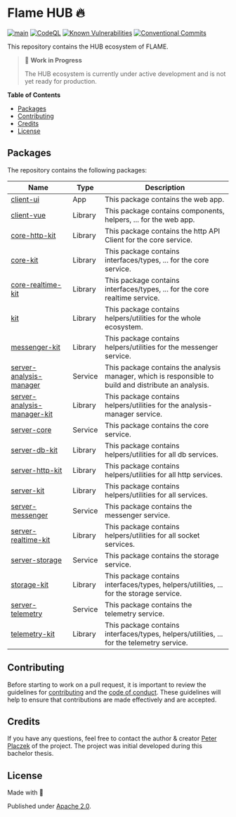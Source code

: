# Flame HUB 🔥

[![main](https://github.com/PrivateAim/hub/actions/workflows/main.yml/badge.svg)](https://github.com/PrivateAim/hub/actions/workflows/main.yml)
[![CodeQL](https://github.com/PrivateAim/hub/actions/workflows/codeql.yml/badge.svg)](https://github.com/PrivateAim/hub/actions/workflows/codeql.yml)
[![Known Vulnerabilities](https://snyk.io/test/github/PrivateAim/hub/badge.svg)](https://snyk.io/test/github/PrivateAim/hub)
[![Conventional Commits](https://img.shields.io/badge/Conventional%20Commits-1.0.0-%23FE5196?logo=conventionalcommits&logoColor=white)](https://conventionalcommits.org)

This repository contains the HUB ecosystem of FLAME.

> 🚧 **Work in Progress**
>
> The HUB ecosystem is currently under active development and is not yet ready for production.


**Table of Contents**

- [Packages](#packages)
- [Contributing](#contributing)
- [Credits](#credits)
- [License](#license)

## Packages

The repository contains the following packages:

| Name                                                                | Type            | Description                                                                                           |
|---------------------------------------------------------------------|-----------------|-------------------------------------------------------------------------------------------------------|
| [client-ui](packages/client-ui)                                     | App             | This package contains the web app.                                                                    |
| [client-vue](packages/client-vue)                                   | Library         | This package contains components, helpers, ... for the web app.                                       |
| [core-http-kit](packages/core-http-kit)                             | Library         | This package contains the http API Client for the core service.                                       |
| [core-kit](packages/core-kit)                                       | Library         | This package contains interfaces/types, ... for the core service.                                     |
| [core-realtime-kit](packages/core-realtime-kit)                     | Library         | This package contains interfaces/types, ... for the core realtime service.                            |
| [kit](packages/kit)                                                 | Library         | This package contains helpers/utilities for the whole ecosystem.                                      |
| [messenger-kit](packages/messenger-kit)                             | Library         | This package contains helpers/utilities for the messenger service.                                    |
| [server-analysis-manager](packages/server-analysis-manager)         | Service         | This package contains the analysis manager, which is responsible to build and distribute an analysis. |
| [server-analysis-manager-kit](packages/server-analysis-manager-kit) | Library         | This package contains helpers/utilities for the analysis-manager service.                             |
| [server-core](packages/server-core)                                 | Service         | This package contains the core service.                                                               |
| [server-db-kit](packages/server-db-kit)                             | Library         | This package contains helpers/utilities for all db services.                                          |
| [server-http-kit](packages/server-http-kit)                         | Library         | This package contains helpers/utilities for all http services.                                        |
| [server-kit](packages/server-kit)                                   | Library         | This package contains helpers/utilities for all services.                                             |
| [server-messenger](packages/server-realtime-kit)                    | Service         | This package contains the messenger service.                                                          |
| [server-realtime-kit](packages/server-realtime-kit)                 | Library         | This package contains helpers/utilities for all socket services.                                      |
| [server-storage](packages/server-storage)                           | Service         | This package contains the storage service.                                                            |
| [storage-kit](packages/storage-kit)                                 | Library         | This package contains interfaces/types, helpers/utilities, ... for the storage service.               |
| [server-telemetry](packages/server-telemetry)                       | Service         | This package contains the telemetry service.                                                          |
| [telemetry-kit](packages/telemetry-kit)                             | Library         | This package contains interfaces/types, helpers/utilities, ... for the telemetry service.             |
## Contributing

Before starting to work on a pull request, it is important to review the guidelines for
[contributing](./CONTRIBUTING.md) and the [code of conduct](./CODE_OF_CONDUCT.md).
These guidelines will help to ensure that contributions are made effectively and are accepted.

## Credits
If you have any questions, feel free to contact the author & creator [Peter Placzek](https://github.com/tada5hi)  of the project.
The project was initial developed during this bachelor thesis.

## License

Made with 💚

Published under [Apache 2.0](./LICENSE).
